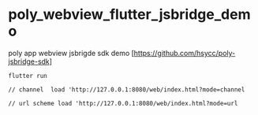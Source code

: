 # poly_webview_flutter_jsbridge_demo

poly app webview jsbrigde sdk demo [https://github.com/hsycc/poly-jsbridge-sdk]


```
flutter run 

// channel  load 'http://127.0.0.1:8080/web/index.html?mode=channel

// url scheme load 'http://127.0.0.1:8080/web/index.html?mode=url


```